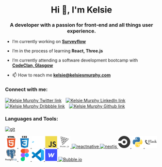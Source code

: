 <h1 align="center">Hi 👋, I'm Kelsie</h1>
<h3 align="center">A developer with a passion for front-end and all things user experience.</h3>

- I’m currently working on **[Surveyflow](https://github.com/kelsiesmurphy/surveyflow)**

- I’m in the process of learning **React, Three.js**

- I’m currently attending a software development bootcamp with **[CodeClan, Glasgow](https://codeclan.com/courses/professional-software-development/)**

- 📫 How to reach me **kelsie@kelsiesmurphy.com**


<h3 align="left">Connect with me:</h3>
<p align="left">

<a style="margin-right: 10px" href="https://twitter.com/kelsiesmurphy" target="blank"><img align="center" src="https://user-images.githubusercontent.com/77012426/210771440-01ad850b-373d-46ab-b34c-7abb8b3c61bd.svg" alt="Kelsie Murphy Twitter link" height="30" width="30" /></a>
<a style="margin-right: 10px" href="https://www.linkedin.com/in/kelsiesmurphy/" target="blank"><img align="center" src="https://user-images.githubusercontent.com/77012426/210771461-b7fd3667-5880-4aad-bf84-7c606ff83e22.svg" alt="Kelsie Murphy LinkedIn link" height="30" width="30" /></a>
<a style="margin-right: 10px" href="https://dribbble.com/kelsiesmurphy" target="blank"><img align="center" src="https://user-images.githubusercontent.com/77012426/210771406-8798e174-d5d6-4e88-afb3-0c42b10d1bc4.svg" alt="Kelsie Murphy Dribbble link" height="30" width="30" /></a>
<a style="margin-right: 10px" href="https://github.com/kelsiesmurphy" target="blank"><img align="center" src="https://user-images.githubusercontent.com/77012426/210771449-849d468e-a58b-45b1-984e-1dc374afe4f0.svg" alt="Kelsie Murphy Github link" height="30" width="30" /></a>
</p>

<h3 align="left">Languages and Tools:</h3>
<p align="left"> 
<a href="https://git-scm.com/" target="_blank" rel="noreferrer"> <img src="https://www.vectorlogo.zone/logos/git-scm/git-scm-icon.svg" alt="git" width="40" height="40"/> </a>

<a href="https://www.w3.org/html/" target="_blank" rel="noreferrer"> <img src="https://raw.githubusercontent.com/devicons/devicon/master/icons/html5/html5-original-wordmark.svg" alt="html5" width="40" height="40"/> </a>
<a href="https://www.w3schools.com/css/" target="_blank" rel="noreferrer"> <img src="https://raw.githubusercontent.com/devicons/devicon/master/icons/css3/css3-original-wordmark.svg" alt="css3" width="40" height="40"/> </a>
<a href="https://tailwindcss.com/" target="_blank" rel="noreferrer"> <img src="https://raw.githubusercontent.com/devicons/devicon/1119b9f84c0290e0f0b38982099a2bd027a48bf1/icons/tailwindcss/tailwindcss-original-wordmark.svg" alt="tailwindcss" width="40" height="40"/> </a>
<a href="https://developer.mozilla.org/en-US/docs/Web/JavaScript" target="_blank" rel="noreferrer"> <img src="https://raw.githubusercontent.com/devicons/devicon/master/icons/javascript/javascript-original.svg" alt="javascript" width="40" height="40"/> </a>
<a href="https://threejs.org/" target="_blank" rel="noreferrer"> <img src="https://raw.githubusercontent.com/devicons/devicon/1119b9f84c0290e0f0b38982099a2bd027a48bf1/icons/threejs/threejs-original-wordmark.svg" alt="three.js" width="40" height="40"/> </a>
<a href="https://reactjs.org/" target="_blank" rel="noreferrer"> <img src="https://reactnative.dev/img/header_logo.svg" alt="reactnative" width="40" height="40"/> </a>
<a href="https://nextjs.org/" target="_blank" rel="noreferrer"> <img src="https://cdn.worldvectorlogo.com/logos/nextjs-2.svg" alt="nextjs" width="40" height="40"/> </a>
<a href="https://circleci.com/" target="_blank" rel="noreferrer"> <img src="https://github.com/devicons/devicon/blob/master/icons/circleci/circleci-plain.svg" alt="CircleCI" width="40" height="40"/> </a>
<a href="https://www.python.org/" target="_blank" rel="noreferrer"> <img src="https://raw.githubusercontent.com/devicons/devicon/1119b9f84c0290e0f0b38982099a2bd027a48bf1/icons/python/python-original.svg" alt="python" width="40" height="40"/> </a>
<a href="https://flask.palletsprojects.com/en/2.2.x/" target="_blank" rel="noreferrer"> <img src="https://raw.githubusercontent.com/devicons/devicon/1119b9f84c0290e0f0b38982099a2bd027a48bf1/icons/flask/flask-original-wordmark.svg" alt="flask" width="40" height="40"/> </a>
<a href="https://www.postgresql.org/" target="_blank" rel="noreferrer"> <img src="https://raw.githubusercontent.com/devicons/devicon/1119b9f84c0290e0f0b38982099a2bd027a48bf1/icons/postgresql/postgresql-original-wordmark.svg" alt="PostgresQL" width="40" height="40"/> </a>
<a href="https://www.figma.com/" target="_blank" rel="noreferrer"> <img src="https://raw.githubusercontent.com/devicons/devicon/1119b9f84c0290e0f0b38982099a2bd027a48bf1/icons/figma/figma-original.svg" alt="Figma" width="40" height="40"/> </a>
<a href="https://code.visualstudio.com/" target="_blank" rel="noreferrer"> <img src="https://raw.githubusercontent.com/devicons/devicon/1119b9f84c0290e0f0b38982099a2bd027a48bf1/icons/vscode/vscode-original.svg" alt="VSCode" width="40" height="40"/> </a>
<a href="https://webflow.com/" target="_blank" rel="noreferrer"> <img src="https://raw.githubusercontent.com/devicons/devicon/1119b9f84c0290e0f0b38982099a2bd027a48bf1/icons/webflow/webflow-original.svg" alt="Webflow" width="40" height="40"/> </a>
<a href="https://bubble.io/" target="_blank" rel="noreferrer"> <img src="https://user-images.githubusercontent.com/77012426/210786864-89986280-3130-40c7-8e7b-541c9edfd249.svg" alt="Bubble.io" width="40" height="40"/> </a>
<!-- <a href="https://nodejs.org" target="_blank" rel="noreferrer"> <img src="https://raw.githubusercontent.com/devicons/devicon/master/icons/nodejs/nodejs-original-wordmark.svg" alt="nodejs" width="40" height="40"/> </a> -->
<!-- <a href="https://www.blender.org/" target="_blank" rel="noreferrer"> <img src="https://download.blender.org/branding/community/blender_community_badge_white.svg" alt="blender" width="40" height="40"/> </a> -->
<!-- <a href="https://www.mongodb.com/" target="_blank" rel="noreferrer"> <img src="https://raw.githubusercontent.com/devicons/devicon/master/icons/mongodb/mongodb-original-wordmark.svg" alt="mongodb" width="40" height="40"/> </a> -->
</p>
